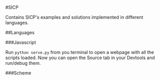 #SICP

Contains SICP's examples and solutions implemented in different languages.

##Languages

###Javascript

Run `python serve.py` from you terminal to open a webpage with all the scripts loaded.
Now you can open the Source tab in your Devtools and run/debug them.

###Scheme
